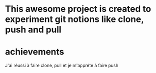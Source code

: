 # This awesome project is created to experiment git notions like clone, push and pull

# achievements 
J'ai réussi à faire clone, pull et je m'apprête à faire push
